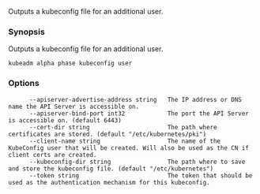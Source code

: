 
Outputs a kubeconfig file for an additional user.

### Synopsis


Outputs a kubeconfig file for an additional user.

```
kubeadm alpha phase kubeconfig user
```

### Options

```
      --apiserver-advertise-address string   The IP address or DNS name the API Server is accessible on.
      --apiserver-bind-port int32            The port the API Server is accessible on. (default 6443)
      --cert-dir string                      The path where certificates are stored. (default "/etc/kubernetes/pki")
      --client-name string                   The name of the KubeConfig user that will be created. Will also be used as the CN if client certs are created.
      --kubeconfig-dir string                The path where to save and store the kubeconfig file. (default "/etc/kubernetes")
      --token string                         The token that should be used as the authentication mechanism for this kubeconfig.
```

